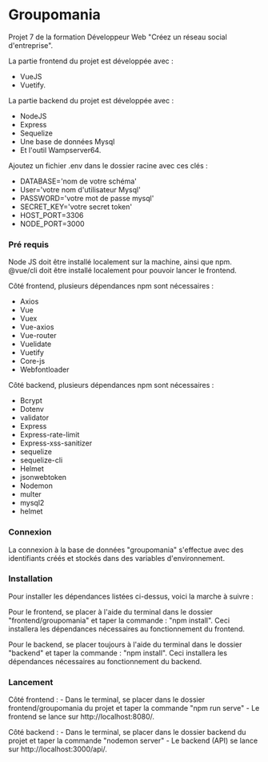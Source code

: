 # Groupomania #

Projet 7 de la formation Développeur Web "Créez un réseau social d'entreprise".

La partie frontend du projet est développée avec : 
- VueJS 
- Vuetify.

La partie backend du projet est développée avec :
- NodeJS
- Express
- Sequelize 
- Une base de données Mysql
- Et l'outil Wampserver64.
 
Ajoutez un fichier .env dans le dossier racine avec ces clés :

- DATABASE='nom de votre schéma'
- User='votre nom d'utilisateur Mysql'
- PASSWORD='votre mot de passe mysql'
- SECRET_KEY='votre secret token'
- HOST_PORT=3306
- NODE_PORT=3000

### Pré requis ###

Node JS doit être installé localement sur la machine, ainsi que npm.
@vue/cli doit être installé localement pour pouvoir lancer le frontend.

Côté frontend, plusieurs dépendances npm sont nécessaires : 
- Axios
- Vue
- Vuex
- Vue-axios
- Vue-router
- Vuelidate
- Vuetify
- Core-js
- Webfontloader

Côté backend, plusieurs dépendances npm sont nécessaires : 
- Bcrypt
- Dotenv
- validator
- Express
- Express-rate-limit
- Express-xss-sanitizer
- sequelize
- sequelize-cli
- Helmet
- jsonwebtoken
- Nodemon
- multer
- mysql2
- helmet



### Connexion ###
La connexion à la base de données "groupomania" s'effectue avec des identifiants créés et stockés dans des variables d'environnement.

### Installation ###
Pour installer les dépendances listées ci-dessus, voici la marche à suivre : 

Pour le frontend, se placer à l'aide du terminal dans le dossier "frontend/groupomania" et taper la commande : "npm install".
Ceci installera les dépendances nécessaires au fonctionnement du frontend.

Pour le backend, se placer toujours à l'aide du terminal dans le dossier "backend" et taper la commande : "npm install".
Ceci installera les dépendances nécessaires au fonctionnement du backend.

### Lancement ###

Côté frontend : 
    - Dans le terminal, se placer dans le dossier frontend/groupomania du projet et taper la commande "npm run serve"
    - Le frontend se lance sur http://localhost:8080/.

Côté backend : 
    - Dans le terminal, se placer dans le dossier backend du projet et taper la commande "nodemon server"
    - Le backend (API) se lance sur http://localhost:3000/api/.
